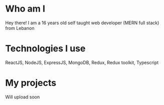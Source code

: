 # Who am I
Hey there! I am a 16 years old self taught web developer (MERN full stack) from Lebanon

# Technologies I use
ReactJS, NodeJS, ExpressJS, MongoDB, Redux, Redux toolkit, Typescript

# My projects
Will upload soon
